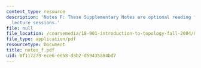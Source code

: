 ```yaml
---
content_type: resource
description: 'Notes F: These Supplementary Notes are optional reading for the corresponding
  lecture sessions.'
file: null
file_location: /coursemedia/18-901-introduction-to-topology-fall-2004/0f117279ece6ee58d3b2d59435a84bd7_notes_f.pdf
file_type: application/pdf
resourcetype: Document
title: notes_f.pdf
uid: 0f117279-ece6-ee58-d3b2-d59435a84bd7
---
```

